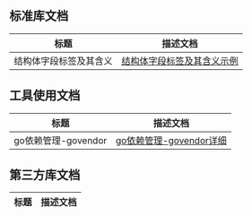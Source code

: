 ## 标准库文档

标题|描述文档
|:---:|:---:|
结构体字段标签及其含义|[结构体字段标签及其含义示例](files/结构体字段标签及其含义示例.md)



## 工具使用文档

标题|描述文档
|:---:|:---:|
go依赖管理-govendor|[go依赖管理-govendor详细](files/go依赖管理-govendor详细.md)

## 第三方库文档

标题|描述文档
|:---:|:---:|





